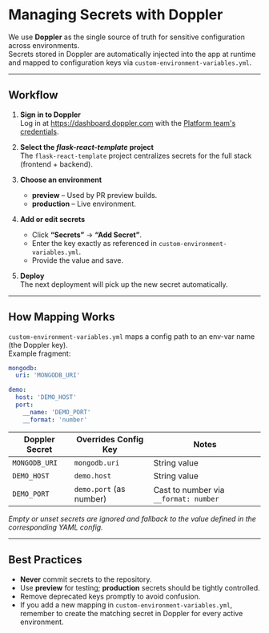 # Managing Secrets with Doppler

We use **Doppler** as the single source of truth for sensitive configuration across environments.  
Secrets stored in Doppler are automatically injected into the app at runtime and mapped to configuration keys via `custom-environment-variables.yml`.

---

## Workflow

1. **Sign in to Doppler**  
   Log in at https://dashboard.doppler.com with the [Platform team's credentials](https://teams.microsoft.com/l/entity/1c256a65-83a6-4b5c-9ccf-78f8afb6f1e8/_djb2_msteams_prefix_384094637?context=%7B%22channelId%22%3A%2219%3A08e4a50edf634281a15e27fa7ca99fef%40thread.tacv2%22%7D&tenantId=79836b2a-53cc-4854-81b4-ba2d7c9f2726).

2. **Select the _flask-react-template_ project**  
   The `flask-react-template` project centralizes secrets for the full stack (frontend + backend).

3. **Choose an environment**

   - **preview** – Used by PR preview builds.
   - **production** – Live environment.

4. **Add or edit secrets**

   - Click **“Secrets”** → **“Add Secret”**.
   - Enter the key exactly as referenced in `custom-environment-variables.yml`.
   - Provide the value and save.

5. **Deploy**  
   The next deployment will pick up the new secret automatically.

---

## How Mapping Works

`custom-environment-variables.yml` maps a config path to an env-var name (the Doppler key).  
Example fragment:

```yaml
mongodb:
  uri: 'MONGODB_URI'

demo:
  host: 'DEMO_HOST'
  port:
    __name: 'DEMO_PORT'
    __format: 'number'
```

| Doppler Secret | Overrides Config Key    | Notes                                 |
| -------------- | ----------------------- | ------------------------------------- |
| `MONGODB_URI`  | `mongodb.uri`           | String value                          |
| `DEMO_HOST`    | `demo.host`             | String value                          |
| `DEMO_PORT`    | `demo.port` (as number) | Cast to number via `__format: number` |

_Empty or unset secrets are ignored and fallback to the value defined in the corresponding YAML config._

---

## Best Practices

- **Never** commit secrets to the repository.
- Use **preview** for testing; **production** secrets should be tightly controlled.
- Remove deprecated keys promptly to avoid confusion.
- If you add a new mapping in `custom-environment-variables.yml`, remember to create the matching secret in Doppler for every active environment.
